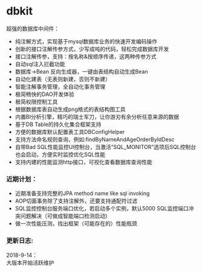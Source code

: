 # dbkit
超强的数据库中间件：

- 纯注解方式，实现基于mysql数据库业务的快速开发编码操作  
- 创新的接口注解传参方式，少写成吨的代码，轻松完成数据库开发
- 接口注解传参，支持：按名称&按顺序传递，这两种传参方式
- 自动sql注入拦截功能
- 数据库->Bean 反向生成器，一键由表结构自动生成Bean
- 自动化建表（无表则新建，否则不新建）
- 智能注解事务管理，全自动化事务管理
- 极简畅快的DAO开发体验
- 极简权限控制工具
- 根据数据库表自动生成png格式的表结构图工具
- 内置BI分析引擎，精巧的瑞士军刀，让你游刃有余分析任意来源的数据
- 基于DB Table的持久化集合框架支持
- 方便的数据库默认配置表工具DBConfigHelper
- 支持方法命名规则查询，例如:findByNameAndAgeOrderByIdDesc
- 自带Bad SQL性能监控UI控制台，当激活“SQL_MONITOR”选项后SQL控制台也会启动，方便实时监控优化SQL性能
- 支持内建的性能监测http接口，可视化查看数据库查询性能




### 近期计划：
- 近期准备支持完整的JPA method name like sql invoking  
- AOP切面事务除了支持注解外，还要支持通配符过滤  
- SQL监控控制台服务端口优化，若启动多个实例，默认5000 SQL监控端口冲突问题解决（可做成智能端口检测启动）
- 做一次性能压测，找出框架（可能存在的）性能瓶颈

### 更新日志:
2018-9-14：  
大版本开始活跃维护  
